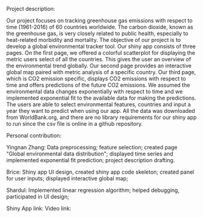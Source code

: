 Project description: 

Our project focuses on tracking greenhouse gas emissions with respect to time (1961-2016) of 60 countries worldwide. The carbon dioxide, known as the greenhouse gas, is very closely related to public health, especially to heat-related morbidity and mortality. The objective of our project is to develop a global environmental tracker tool. Our shiny app consists of three pages. On the first page, we offered a colorful scatterplot for displaying the metric users select of all the countries. This gives the user an overview of the environmental trend globally. 
Our second page provides an interactive global map paired with metric analysis of a specific country.
Our third page, which is CO2 emission specific, displays CO2 emissions with respect to time and offers predictions of the future CO2 emissions. We assumed the environmental data changes exponentially with respect to time and we implemented exponential fit to the available data for making the predictions. The users are able to select environmental features, countries and input a year they want to predict when using our app. All the data was downloaded from WorldBank.org, and there are no library requirements for our shiny app to run since the csv file is online in a github repository.


Personal contribution:

Yingnan Zhang: Data preprocessing; feature selection; created page "Global environmental data distribution"; displayed time series and implemented exponential fit prediction; project description drafting.

Brice: Shiny app UI design, created shiny app code skeleton; created panel for user inputs; displayed interactive global map;

Shardul: Implemented linear regression algorithm; helped debugging, participated in UI design; 

Shiny App link:
Video link: 
